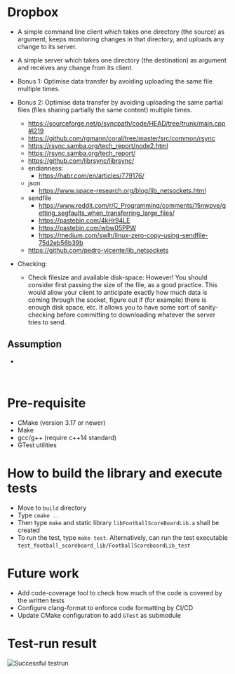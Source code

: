 # Dropbox
- A simple command line client which takes one directory (the source) as argument,
keeps monitoring changes in that directory, and uploads any change to its server.
- A simple server which takes one directory (the destination) as argument and
receives any change from its client.
- Bonus 1: Optimise data transfer by avoiding uploading the same file multiple times.
- Bonus 2: Optimise data transfer by avoiding uploading the same partial files (files sharing partially the same content) multiple times.
  - https://sourceforge.net/p/syncpath/code/HEAD/tree/trunk/main.cpp#l219
  - https://github.com/rgmann/coral/tree/master/src/common/rsync
  - https://rsync.samba.org/tech_report/node2.html
  - https://rsync.samba.org/tech_report/
  - https://github.com/librsync/librsync/
  - endianness:
    - https://habr.com/en/articles/779176/
  - json
    - https://www.space-research.org/blog/lib_netsockets.html
  - sendfile
    - https://www.reddit.com/r/C_Programming/comments/15nwpve/getting_segfaults_when_transferring_large_files/
    - https://pastebin.com/4kHr94LE
    - https://pastebin.com/wbw05PPW
    - https://medium.com/swlh/linux-zero-copy-using-sendfile-75d2eb56b39b
  - https://github.com/pedro-vicente/lib_netsockets


- Checking:
  - Check filesize and available disk-space:
    However! You should consider first passing the size of the file, as a good practice. This would allow your client to anticipate exactly how much data is coming through the socket, figure out if (for example) there is enough disk space, etc. It allows you to have some sort of sanity-checking before committing to downloading whatever the server tries to send.


## Assumption
- 

</br>

# Pre-requisite
- CMake (version 3.17 or newer)
- Make
- gcc/g++ (require c++14 standard)
- GTest utilities

# How to build the library and execute tests
- Move to `build` directory
- Type `cmake ..`
- Then type `make` and static library `libFootballScoreBoardLib.a` shall be created
- To run the test, type `make test`. Alternatively, can run the test executable
  `test_football_scoreboard_lib/FootballScoreboardLib_test`

# Future work
- Add code-coverage tool to check how much of the code is covered by the written tests
- Configure clang-format to enforce code formatting by CI/CD
- Update CMake configuration to add `GTest` as submodule

# Test-run result
![Successful testrun](docs/test_result.png)
